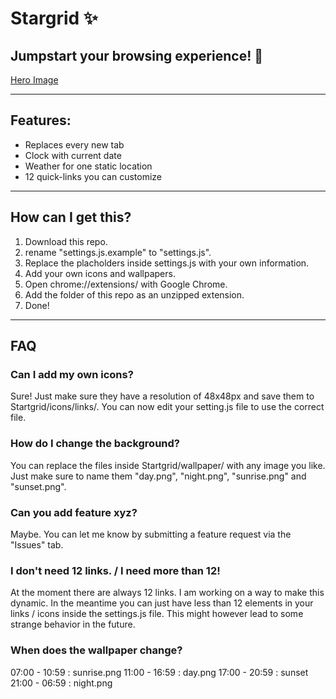 # Stargrid ✨
## Jumpstart your browsing experience! 🚀
[Hero Image](hero.png)

---

## Features:
- Replaces every new tab
- Clock with current date
- Weather for one static location
- 12 quick-links you can customize

---

## How can I get this?
1. Download this repo.
2. rename "settings.js.example" to "settings.js".
3. Replace the placholders inside settings.js with your own information.
4. Add your own icons and wallpapers.
5. Open chrome://extensions/ with Google Chrome.
6. Add the folder of this repo as an unzipped extension.
7. Done!

---

## FAQ

### Can I add my own icons?
Sure! Just make sure they have a resolution of 48x48px and save them to Startgrid/icons/links/.
You can now edit your setting.js file to use the correct file.

### How do I change the background?
You can replace the files inside Startgrid/wallpaper/ with any image you like.
Just make sure to name them "day.png", "night.png", "sunrise.png" and "sunset.png".

### Can you add feature xyz?
Maybe. You can let me know by submitting a feature request via the "Issues" tab.

### I don't need 12 links. / I need more than 12!
At the moment there are always 12 links. I am working on a way to make this dynamic.
In the meantime you can just have less than 12 elements in your links / icons inside the settings.js file.
This might however lead to some strange behavior in the future.

### When does the wallpaper change?
07:00 - 10:59 : sunrise.png
11:00 - 16:59 : day.png
17:00 - 20:59 : sunset
21:00 - 06:59 : night.png
